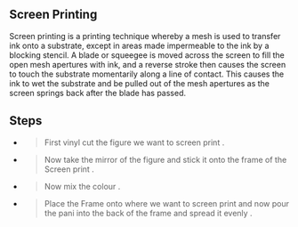 ## Screen Printing

Screen printing is a printing technique whereby a mesh is used to transfer ink onto a substrate, except in areas made impermeable to the ink by a blocking stencil. A blade or squeegee is moved across the screen to fill the open mesh apertures with ink, and a reverse stroke then causes the screen to touch the substrate momentarily along a line of contact. This causes the ink to wet the substrate and be pulled out of the mesh apertures as the screen springs back after the blade has passed.

## Steps 

* > First vinyl cut the figure we want to screen print .
* > Now take the mirror of the  figure and stick it onto the frame of the Screen print .
* > Now mix the colour .
* > Place the Frame onto where we want to screen print and now pour the pani into the back of the frame and spread it evenly .
